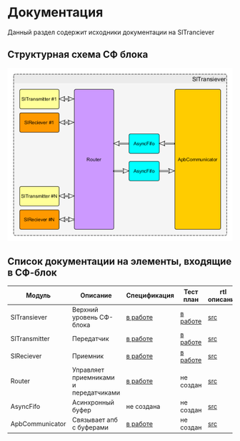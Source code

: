 
# Документация
Данный раздел содержит исходники документации на SlTranciever

## Структурная схема СФ блока
![Структрная схема](../img/SlTrancieverStructure.png)

## Список документации на элементы, входящие в СФ-блок

|Модуль                 |Описание                             |Спецификация         |Тест план            |rtl описание   | Тестовое окружение
|-----------------------|-------------------------------------|---------------------|---------------------|-------------- |--------------------
|SlTransiever           |Верхний уровень СФ-блока             |[в работе][TopSpec]  |[в работе][TopTest]  |[src][MainRtl] |[TB][MainTb]             
|SlTransmitter          |Передатчик                           |[в работе][TransSpec]|[в работе][TransTest]|[src][TransRtl]|[TB][TransTb]             
|SlReciever             |Приемник                             |[в работе][RecSpec]  |[в работе][RecTest]  |[src][RecRtl]  |[TB][RecTb]            
|Router                 |Управляет приемниками и передатчиками|[в работе][RoutSpec] |не создан            |[src][RoutRtl] |[TB][RoutTb]
|AsyncFifo              |Асинхронный буфер                    |не создана           |не создан            |[src][FifoRtl] |[TB][FifoTb]
|ApbCommunicator        |Связывает апб с буферами             |[в работе][ApbSpec]  |не создан            |[src][ApbRtl]  |[src][ApbTb]

[TopSpec]: sl_tranciever_spec.adoc
[TopTest]: apb_sl_brdige_test_plan.adoc
[TransSpec]: sl_tx_spec.adoc
[TransTest]: sl_tx_test_plan.adoc
[RecSpec]: sl_rx_spec.adoc
[RecTest]: sl_rx_test_plan.adoc
[RoutSpec]: router_spec.adoc
[ApbSpec]: apb_2_fifo_spec.adoc

[MainRtl]:../../rtl/SlTransiever.v
[MainTb]:../../bench/hdl/SLTransieverTB.sv
[RoutRtl]:../../rtl/Router.v
[RoutTb]:../../bench/hdl/RouterTB.sv
[RecRtl]:../../rtl/SlReciever.v
[RecTb]:../../bench/hdl/SlRecieverTB.sv
[TransRtl]:../../rtl/SlTransmitter.v
[TransTb]:../../bench/hdl/SltransmitterTB.sv
[ApbRtl]:../../rtl/ApbCommunicator.v
[ApbTb]:../../bench/hdl/ApbCommunicatorTB.sv
[FifoRtl]:../../rtl/AsyncFifo.v
[FifoTb]:../../bench/hdl/AsyncFifoTb.sv

